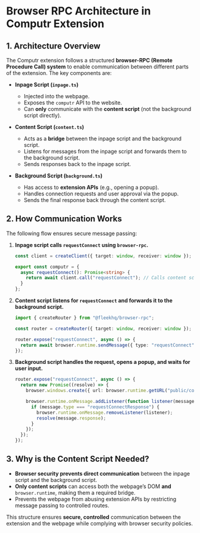 # Browser RPC Architecture in Computr Extension

## 1. **Architecture Overview**
The Computr extension follows a structured **browser-RPC (Remote Procedure Call) system** to enable communication between different parts of the extension. The key components are:

- **Inpage Script (`inpage.ts`)**  
  - Injected into the webpage.
  - Exposes the `computr` API to the website.
  - Can **only** communicate with the **content script** (not the background script directly).

- **Content Script (`content.ts`)**  
  - Acts as a **bridge** between the inpage script and the background script.
  - Listens for messages from the inpage script and forwards them to the background script.
  - Sends responses back to the inpage script.

- **Background Script (`background.ts`)**  
  - Has access to **extension APIs** (e.g., opening a popup).
  - Handles connection requests and user approval via the popup.
  - Sends the final response back through the content script.

## 2. **How Communication Works**
The following flow ensures secure message passing:

1. **Inpage script calls `requestConnect` using `browser-rpc`.**  
   ```ts
   const client = createClient({ target: window, receiver: window });

   export const computr = {
     async requestConnect(): Promise<string> {
       return await client.call("requestConnect"); // Calls content script
     }
   };
   ```

2. **Content script listens for `requestConnect` and forwards it to the background script.**  
   ```ts
   import { createRouter } from "@fleekhq/browser-rpc";

   const router = createRouter({ target: window, receiver: window });

   router.expose("requestConnect", async () => {
     return await browser.runtime.sendMessage({ type: "requestConnect" });
   });
   ```

3. **Background script handles the request, opens a popup, and waits for user input.**  
   ```ts
   router.expose("requestConnect", async () => {
     return new Promise((resolve) => {
       browser.windows.create({ url: browser.runtime.getURL("public/connect.html") });

       browser.runtime.onMessage.addListener(function listener(message) {
         if (message.type === "requestConnectResponse") {
           browser.runtime.onMessage.removeListener(listener);
           resolve(message.response);
         }
       });
     });
   });
   ```

## 3. **Why is the Content Script Needed?**
- **Browser security prevents direct communication** between the inpage script and the background script.
- **Only content scripts** can access both the webpage’s DOM **and** `browser.runtime`, making them a required bridge.
- Prevents the webpage from abusing extension APIs by restricting message passing to controlled routes.

This structure ensures **secure, controlled** communication between the extension and the webpage while complying with browser security policies.
